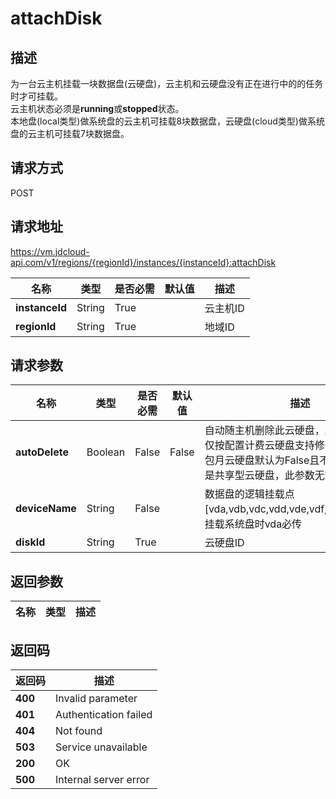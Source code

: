 # attachDisk


## 描述
为一台云主机挂载一块数据盘(云硬盘)，云主机和云硬盘没有正在进行中的的任务时才可挂载。<br>
云主机状态必须是<b>running</b>或<b>stopped</b>状态。<br>
本地盘(local类型)做系统盘的云主机可挂载8块数据盘，云硬盘(cloud类型)做系统盘的云主机可挂载7块数据盘。


## 请求方式
POST

## 请求地址
https://vm.jdcloud-api.com/v1/regions/{regionId}/instances/{instanceId}:attachDisk

|名称|类型|是否必需|默认值|描述|
|---|---|---|---|---|
|**instanceId**|String|True||云主机ID|
|**regionId**|String|True||地域ID|

## 请求参数
|名称|类型|是否必需|默认值|描述|
|---|---|---|---|---|
|**autoDelete**|Boolean|False|False|自动随主机删除此云硬盘，默认为False。仅按配置计费云硬盘支持修改此参数，包年包月云硬盘默认为False且不可修改。如果是共享型云硬盘，此参数无效。|
|**deviceName**|String|False||数据盘的逻辑挂载点[vda,vdb,vdc,vdd,vde,vdf,vdg,vdh,vdi]，挂载系统盘时vda必传|
|**diskId**|String|True||云硬盘ID|


## 返回参数
|名称|类型|描述|
|---|---|---|



## 返回码
|返回码|描述|
|---|---|
|**400**|Invalid parameter|
|**401**|Authentication failed|
|**404**|Not found|
|**503**|Service unavailable|
|**200**|OK|
|**500**|Internal server error|
